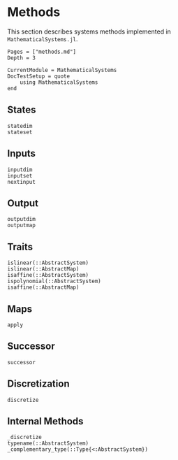 # Methods

This section describes systems methods implemented in `MathematicalSystems.jl`.

```@contents
Pages = ["methods.md"]
Depth = 3
```

```@meta
CurrentModule = MathematicalSystems
DocTestSetup = quote
    using MathematicalSystems
end
```

## States

```@docs
statedim
stateset
```

## Inputs

```@docs
inputdim
inputset
nextinput
```

## Output

```@docs
outputdim
outputmap
```

## Traits

```@docs
islinear(::AbstractSystem)
islinear(::AbstractMap)
isaffine(::AbstractSystem)
ispolynomial(::AbstractSystem)
isaffine(::AbstractMap)
```

## Maps

```@docs
apply
```

## Successor

```@docs
successor
```

## Discretization

```@docs
discretize
```

## Internal Methods

```@docs
_discretize
typename(::AbstractSystem)
_complementary_type(::Type{<:AbstractSystem})
```
